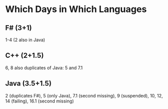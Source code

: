 # Which Days in Which Languages

## F# (3+1)
1-4 (2 also in Java)

## C++ (2+1.5)
6, 8 also duplicates of Java: 5 and 7.1

## Java (3.5+1.5)
2 (duplicates F#), 5 (only Java), 7.1 (second missing), 9 (suspended), 10, 12, 14 (failing), 16.1 (second missing)
